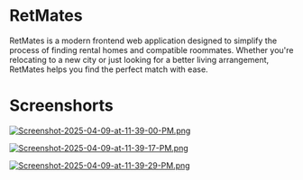 # RetMates 
RetMates is a modern frontend web application designed to simplify the process of finding rental homes and compatible roommates. Whether you're relocating to a new city or just looking for a better living arrangement, RetMates helps you find the perfect match with ease.

# Screenshorts


[![Screenshot-2025-04-09-at-11-39-00-PM.png](https://i.postimg.cc/GmCJFN7L/Screenshot-2025-04-09-at-11-39-00-PM.png)](https://postimg.cc/BXmKshfk)

[![Screenshot-2025-04-09-at-11-39-17-PM.png](https://i.postimg.cc/VLMWb1FZ/Screenshot-2025-04-09-at-11-39-17-PM.png)](https://postimg.cc/vcYVpJk5)

[![Screenshot-2025-04-09-at-11-39-29-PM.png](https://i.postimg.cc/xjBPCqLb/Screenshot-2025-04-09-at-11-39-29-PM.png)](https://postimg.cc/K4rTpGqZ)
